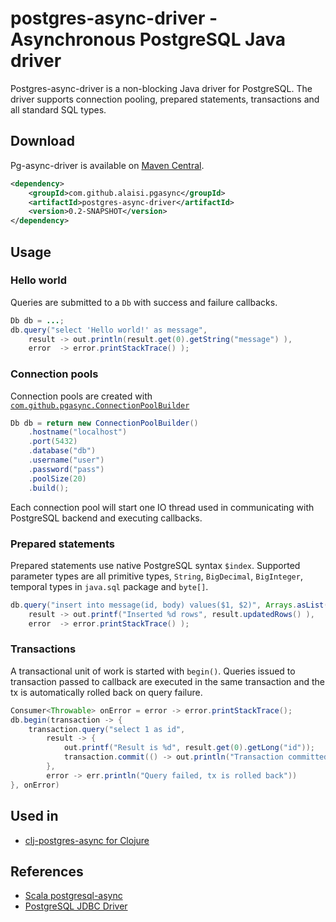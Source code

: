 # postgres-async-driver - Asynchronous PostgreSQL Java driver

Postgres-async-driver is a non-blocking Java driver for PostgreSQL. The driver supports connection pooling, prepared statements, transactions and all standard SQL types. 

## Download

Pg-async-driver is available on [Maven Central](http://search.maven.org/#search|ga|1|g%3A%22com.github.alaisi.pgasync%22).

```xml
<dependency>
    <groupId>com.github.alaisi.pgasync</groupId>
    <artifactId>postgres-async-driver</artifactId>
    <version>0.2-SNAPSHOT</version>
</dependency>
```

## Usage

### Hello world

Queries are submitted to a `Db` with success and failure callbacks.

```java
Db db = ...;
db.query("select 'Hello world!' as message",
    result -> out.println(result.get(0).getString("message") ),
    error  -> error.printStackTrace() );
```

### Connection pools

Connection pools are created with [`com.github.pgasync.ConnectionPoolBuilder`](https://github.com/alaisi/postgres-async-driver/blob/master/src/main/java/com/github/pgasync/ConnectionPoolBuilder.java)

```java
Db db = return new ConnectionPoolBuilder()
    .hostname("localhost")
    .port(5432)
    .database("db")
    .username("user")
    .password("pass")
    .poolSize(20)
    .build();
```

Each connection pool will start one IO thread used in communicating with PostgreSQL backend and executing callbacks.

### Prepared statements

Prepared statements use native PostgreSQL syntax `$index`. Supported parameter types are all primitive types, `String`, `BigDecimal`, `BigInteger`, temporal types in `java.sql` package and `byte[]`.

```java
db.query("insert into message(id, body) values($1, $2)", Arrays.asList(123, "hello"),
    result -> out.printf("Inserted %d rows", result.updatedRows() ),
    error  -> error.printStackTrace() );
```

### Transactions

A transactional unit of work is started with `begin()`. Queries issued to transaction passed to callback are executed in the same transaction and the tx is automatically rolled back on query failure.

```java
Consumer<Throwable> onError = error -> error.printStackTrace();
db.begin(transaction -> {
    transaction.query("select 1 as id",
        result -> {
            out.printf("Result is %d", result.get(0).getLong("id"));
            transaction.commit(() -> out.println("Transaction committed"), onError);
        },
        error -> err.println("Query failed, tx is rolled back"))
}, onError)
```

## Used in

* [clj-postgres-async for Clojure](https://github.com/alaisi/clj-postgres-async)

## References
* [Scala postgresql-async](https://raw.github.com/mauricio/postgresql-async)
* [PostgreSQL JDBC Driver](http://jdbc.postgresql.org/about/about.html)

